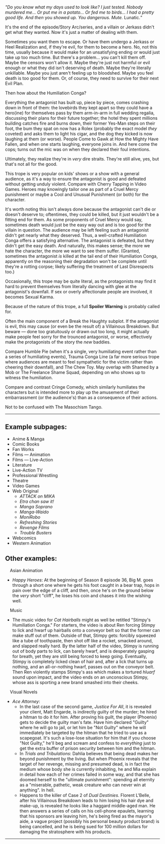 _"Do you know what my days used to look like? I just tested. Nobody murdered me... Or put me in a potato... Or fed me to birds... I had a pretty good life. And then_ you _showed up. You dangerous. Mute._ Lunatic._"_

It's the end of the episode/Story Arc/series, and a villain or Jerkass didn't get what they wanted. Now it's just a matter of dealing with them.

Sometimes you want them to escape. Or have them undergo a Jerkass or Heel Realization and, if they're evil, for them to become a hero. No, not this time, usually because it would make for an unsatisfying ending or would just take up too much time. But there's a problem... you can't kill them off. Maybe the censors won't allow it. Maybe they're just not harmful or evil enough or what they did isn't deserving of death. Maybe they're literally unkillable. Maybe you just aren't feeling up to bloodshed. Maybe you feel death is too good for them. Or, of course, they need to survive for their next Evil Plan.

Then how about the Humiliation Conga?

Everything the antagonist has built up, piece by piece, comes crashing down in front of them: the lovebirds they kept apart so they could have a hero(ine) for themselves pass by them arm-in-arm in full wedding regalia, discussing their plans for their future together; the hotel they spent millions building catches fire and burns down, their former Yes-Man steps on their foot, the bum they spat on now has a Rolex (probably the exact model _they_ coveted) and asks them to light his cigar, and the dog they kicked is now laughing at them (or worse). People Come to Gawk at How the Mighty Have Fallen, and when one starts laughing, everyone joins in. And here come the cops; turns out the mic was on when they declared their foul intentions.

Ultimately, they realize they're in _very_ dire straits. They're still alive, yes, but that's not all for the good.

This trope is very popular on kids' shows or a show with a general audience, as it's a way to ensure the antagonist is good and defeated without getting unduly violent. Compare with Cherry Tapping in Video Games. Heroes may knowingly tailor one as part of a Cruel Mercy punishment or maybe a Cool and Unusual Punishment (or both) for the character.

It's worth noting this isn't always done because the antagonist can't die or doesn't deserve to; oftentimes, they could be killed, but it just wouldn't be a fitting end for them. As some proponents of Cruel Mercy would say, sometimes death would just be the easy way out and is too good for the villain in question. The audience may be left feeling such an antagonist didn't get nearly what they deserved. Thus, a well-crafted Humiliation Conga offers a satisfying alternative. The antagonist is defeated, but they didn't get the easy death. And naturally, this makes sense; the more we hate the character, the more we want to see them suffer. (Granted, sometimes the antagonist _is_ killed at the tail end of their Humiliation Conga, apparently on the reasoning their degradation won't be complete until they're a rotting corpse; likely suffering the treatment of Last Disrespects too.)

Occasionally, this trope may be quite literal, as the protagonists may find it hard to prevent themselves from literally dancing with glee at the antagonist's downfall. If sex or overly affectionate people are involved, it becomes Sexual Karma.

Because of the nature of this trope, a full **Spoiler Warning** is probably called for.

Often the main component of a Break the Haughty subplot. If the antagonist is evil, this may cause (or even be the result of) a Villainous Breakdown. But beware — done too gratuitously or drawn out too long, it might actually make people feel sorry for the trounced antagonist, or worse, effectively make the protagonists of the story the _new_ baddies.

Compare Humble Pie (when it's a single, very humiliating event rather than a series of humiliating events), Trauma Conga Line (a far more serious trope where audiences are meant to feel sympathetic for the victim rather than cheering their downfall), and The Chew Toy. May overlap with Shamed by a Mob or The Freelance Shame Squad, depending on who shows up to witness the humiliation.

Compare and contrast Cringe Comedy, which similarly humiliates the characters but is intended more to play up the amusement of their embarrassment (or the audience's) than as a consequence of their actions.

Not to be confused with The Masochism Tango.

___

## Example subpages:

-   Anime & Manga
-   Comic Books
-   Fan Works
-   Films — Animation
-   Films — Live-Action
-   Literature
-   Live-Action TV
-   Professional Wrestling
-   Theatre
-   Video Games
-   Web Original
    -   _ATTACK on MIKA_
    -   _Etra chan saw it!_
    -   _Manga Soprano_
    -   _Manga-Waido_
    -   _MoniRobo_
    -   _Refreshing Stories_
    -   _Revenge Films_
    -   _Trouble Busters_
-   Webcomics
-   Western Animation

## Other examples:

    Asian Animation 

-   _Happy Heroes_: At the beginning of Season 8 episode 36, Big M. goes through a short one where he gets his foot caught in a bear trap, hops in pain over the edge of a cliff, and then, once he's on the ground below the _very_ short "cliff", he loses his coin and chases it into the wishing well.

    Music 

-   The music video for _Cat Hairballs_ might as well be retitled "Stimpy's Humiliation Conga." For starters, the video is about Ren forcing Stimpy to lick and hwarf up hairballs onto a conveyor belt so that the former can make stuff out of them. Outside of that, Stimpy gets: forcibly squeezed like a tube of toothpaste, then shot off like a rocket, smacked around, and slapped really hard. By the latter half of the video, Stimpy is running out of body parts to lick, can barely hwarf, and is desperately gasping for breath, yet they are still being forced to keep going. Eventually, Stimpy is completely licked clean of hair and, after a lick that turns up nothing, and an all-or-nothing hwarf, passes out on the conveyor belt. Then Ren violently stamps Stimpy's ass which makes a tortured _hluarf_ sound upon impact, and the video ends on an unconscious Stimpy, whose ass is sporting a new brand smashed into their cheeks.

    Visual Novels 

-   _Ace Attorney_:
    -   In the last case of the second game, _Justice For All_, it is revealed your client, Matt Engarde, is indirectly guilty of the murder; he hired a hitman to do it for him. After proving his guilt, the player (Phoenix) gets to decide the guilty man's fate. Have him declared "Guilty" where he will go to jail, or let him be "Not Guilty" where he will immediately be targeted by the hitman that he tried to use as a scapegoat. It's such a lose-lose situation for him that if you choose "Not Guilty," he'll beg and scream and confess to _everything_ just to get the extra buffer of prison security between him and the hitman.
    -   In _Trials and Tribulations_: Dahlia believes that being dead makes her beyond punishment by the living. But when Phoenix reveals that the target of her revenge, missing and presumed dead, is in fact the medium whose body she is currently inhabiting, he and Mia explain in detail how each of her crimes failed in some way, and that she has doomed herself to the "ultimate punishment": spending all eternity as a "miserable, pathetic, weak creature who can never win at anything". In hell.
    -   Happens to the killer of Case 2 of _Dual Destinies_. Florent L'Belle, after his Villainous Breakdown leads to him losing his hair dye and make-up, is revealed he looks like a haggard middle-aged man. He then answers a series of calls on his cell-phone epaulets, learning that his sponsors are leaving him, he's being fired as the mayor's aide, a vague project (possibly his personal beauty product brand) is being cancelled, and he is being sued for 100 million dollars for damaging the stratosphere with his products.

___